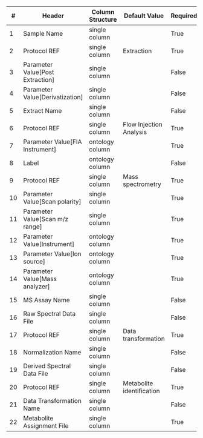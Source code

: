 | # |Header  | Column Structure  | Default Value  | Required | Min Length | Max Length |
|---|--------|-------------------|----------------|----------|------------|------------|
| 1 | Sample Name | single column |  | True | 1 | - |
| 2 | Protocol REF | single column | Extraction | True | - | - |
| 3 | Parameter Value[Post Extraction] | single column |  | False | - | - |
| 4 | Parameter Value[Derivatization] | single column |  | False | - | - |
| 5 | Extract Name | single column |  | False | - | - |
| 6 | Protocol REF | single column | Flow Injection Analysis | True | - | - |
| 7 | Parameter Value[FIA Instrument] | ontology column |  | True | 5 | - |
| 8 | Label | ontology column |  | False | - | - |
| 9 | Protocol REF | single column | Mass spectrometry | True | - | - |
| 10 | Parameter Value[Scan polarity] | single column |  | True | 1 | - |
| 11 | Parameter Value[Scan m/z range] | single column |  | True | 1 | - |
| 12 | Parameter Value[Instrument] | ontology column |  | True | 1 | - |
| 13 | Parameter Value[Ion source] | ontology column |  | True | 1 | - |
| 14 | Parameter Value[Mass analyzer] | ontology column |  | True | 1 | - |
| 15 | MS Assay Name | single column |  | False | - | - |
| 16 | Raw Spectral Data File | single column |  | False | - | - |
| 17 | Protocol REF | single column | Data transformation | True | - | - |
| 18 | Normalization Name | single column |  | False | - | - |
| 19 | Derived Spectral Data File | single column |  | False | - | - |
| 20 | Protocol REF | single column | Metabolite identification | True | - | - |
| 21 | Data Transformation Name | single column |  | False | - | - |
| 22 | Metabolite Assignment File | single column |  | True | 1 | - |
